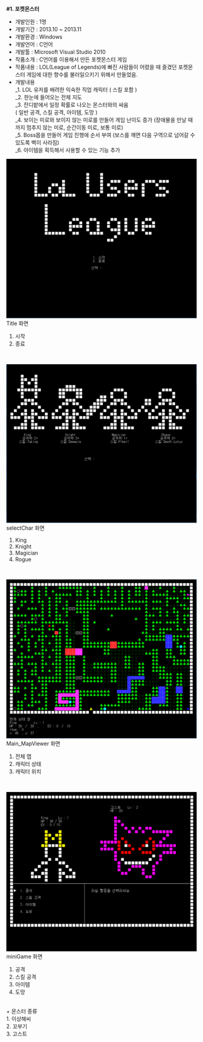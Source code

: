 <b>#1. 포켓몬스터</b> <br>
- 개발인원 : 1명 <br>
- 개발기간 : 2013.10 ~ 2013.11 <br>
- 개발환경 : Windows <br>
- 개발언어 : C언어 <br>
- 개발툴   : Microsoft Visual Studio 2010 <br>
- 작품소개 : C언어를 이용해서 만든 포켓몬스터 게임 <br>
- 작품내용 : LOL(League of Legends)에 빠진 사람들이 어렸을 때 즐겼던 포켓몬스터 게임에 대한 향수를 불러일으키기 위해서 만들었음. <br>
- 개발내용 <br>
_1.	LOL 유저를 배려한 익숙한 직업 캐릭터 ( 스킬 포함 ) <br>
_2.	한눈에 들어오는 전체 지도 <br>
_3.	잔디밭에서 일정 확률로 나오는 몬스터와의 싸움 <br>
( 일반 공격, 스킬 공격, 아이템, 도망 ) <br>
_4.	보이는 미로와 보이지 않는 미로를 만들어 게임 난이도 증가 (장애물을 만날 때 까지 멈추지 않는 미로, 순간이동 미로, 보통 미로) <br>
_5.	Boss몹을 만들어 게임 진행에 순서 부여 (보스를 깨면 다음 구역으로 넘어갈 수 있도록 벽이 사라짐) <br>
_6.	아이템을 획득해서 사용할 수 있는 기능 추가 <br>

![Alt text](./images/image_01.PNG)
Title 화면 <br>
1. 시작 <br>
2. 종료 <br>
<br>

![Alt text](./images/image_02.PNG)
selectChar 화면 <br>
1. King <br>
2. Knight <br>
3. Magician <br>
4. Rogue <br>
<br>

![Alt text](./images/image_03.PNG)
Main_MapViewer 화면 <br>
1. 전체 맵
2. 캐릭터 상태
3. 캐릭터 위치
<br>

![Alt text](./images/image_04.PNG)
miniGame 화면 <br>
1. 공격 <br>
2. 스킬 공격 <br>
3. 아이템 <br>
4. 도망 <br>
<br>
+ 몬스터 종류 <br>
1. 이상해씨 <br>
2. 꼬부기 <br>
3. 고스트 <br>
